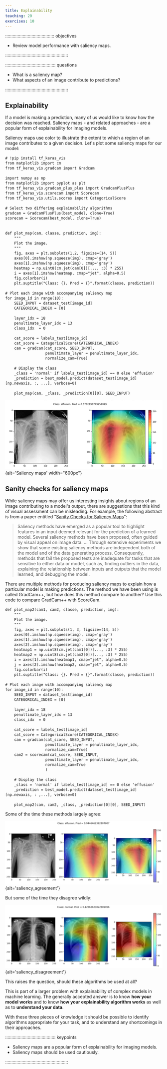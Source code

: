 ```yaml
---
title: Explainability
teaching: 20
exercises: 10
---
```


::::::::::::::::::::::::::::::::::::::: objectives

- Review model performance with saliency maps.

::::::::::::::::::::::::::::::::::::::::::::::::::

:::::::::::::::::::::::::::::::::::::::: questions

- What is a saliency map?
- What aspects of an image contribute to predictions?

::::::::::::::::::::::::::::::::::::::::::::::::::

## Explainability

If a model is making a prediction, many of us would like to know how the decision was reached. Saliency maps - and related approaches - are a popular form of explainability for imaging models.

Saliency maps use color to illustrate the extent to which a region of an image contributes to a given decision. Let's plot some saliency maps for our model:

```python, python
# !pip install tf_keras_vis
from matplotlib import cm
from tf_keras_vis.gradcam import Gradcam

import numpy as np
from matplotlib import pyplot as plt
from tf_keras_vis.gradcam_plus_plus import GradcamPlusPlus
from tf_keras_vis.scorecam import Scorecam
from tf_keras_vis.utils.scores import CategoricalScore

# Select two differing explainability algorithms
gradcam = GradcamPlusPlus(best_model, clone=True)
scorecam = Scorecam(best_model, clone=True)


def plot_map(cam, classe, prediction, img):
    """
    Plot the image.
    """
    fig, axes = plt.subplots(1,2, figsize=(14, 5))
    axes[0].imshow(np.squeeze(img), cmap='gray')
    axes[1].imshow(np.squeeze(img), cmap='gray')
    heatmap = np.uint8(cm.jet(cam[0])[..., :3] * 255)
    i = axes[1].imshow(heatmap, cmap="jet", alpha=0.5)
    fig.colorbar(i)
    plt.suptitle("Class: {}. Pred = {}".format(classe, prediction))

# Plot each image with accompanying saliency map
for image_id in range(10):
    SEED_INPUT = dataset_test[image_id]
    CATEGORICAL_INDEX = [0]

    layer_idx = 18
    penultimate_layer_idx = 13
    class_idx  = 0

    cat_score = labels_test[image_id]
    cat_score = CategoricalScore(CATEGORICAL_INDEX)
    cam = gradcam(cat_score, SEED_INPUT, 
                  penultimate_layer = penultimate_layer_idx,
                  normalize_cam=True)
    
    # Display the class
    _class = 'normal' if labels_test[image_id] == 0 else 'effusion'
    _prediction = best_model.predict(dataset_test[image_id][np.newaxis, :, ...], verbose=0)
    
    plot_map(cam, _class, _prediction[0][0], SEED_INPUT)
```

![](fig/saliency.png){alt='Saliency maps' width="600px"}

## Sanity checks for saliency maps

While saliency maps may offer us interesting insights about regions of an image contributing to a model's output, there are suggestions that this kind of visual assessment can be misleading. For example, the following abstract is from a paper entitled "[Sanity Checks for Saliency Maps](https://arxiv.org/abs/1810.03292)":

> Saliency methods have emerged as a popular tool to highlight features in an input deemed relevant for the prediction of a learned model. Several saliency methods have been proposed, often guided by visual appeal on image data. ... Through extensive experiments we show that some existing saliency methods are independent both of the model and of the data generating process. Consequently, methods that fail the proposed tests are inadequate for tasks that are sensitive to either data or model, such as, finding outliers in the data, explaining the relationship between inputs and outputs that the model learned, and debugging the model.

There are multiple methods for producing saliency maps to explain how a particular model is making predictions. The method we have been using is called GradCam++, but how does this method compare to another? Use this code to compare GradCam++ with ScoreCam.

```python, python
def plot_map2(cam1, cam2, classe, prediction, img):
    """
    Plot the image.
    """
    fig, axes = plt.subplots(1, 3, figsize=(14, 5))
    axes[0].imshow(np.squeeze(img), cmap='gray')
    axes[1].imshow(np.squeeze(img), cmap='gray')
    axes[2].imshow(np.squeeze(img), cmap='gray')
    heatmap1 = np.uint8(cm.jet(cam1[0])[..., :3] * 255)
    heatmap2 = np.uint8(cm.jet(cam2[0])[..., :3] * 255)
    i = axes[1].imshow(heatmap1, cmap="jet", alpha=0.5)
    j = axes[2].imshow(heatmap2, cmap="jet", alpha=0.5)
    fig.colorbar(i)
    plt.suptitle("Class: {}. Pred = {}".format(classe, prediction))

# Plot each image with accompanying saliency map
for image_id in range(10):
    SEED_INPUT = dataset_test[image_id]
    CATEGORICAL_INDEX = [0]

    layer_idx = 18
    penultimate_layer_idx = 13
    class_idx  = 0

    cat_score = labels_test[image_id]
    cat_score = CategoricalScore(CATEGORICAL_INDEX)
    cam = gradcam(cat_score, SEED_INPUT, 
                  penultimate_layer = penultimate_layer_idx,
                  normalize_cam=True)
    cam2 = scorecam(cat_score, SEED_INPUT, 
                  penultimate_layer = penultimate_layer_idx,
                  normalize_cam=True
                  )
    
    # Display the class
    _class = 'normal' if labels_test[image_id] == 0 else 'effusion'
    _prediction = best_model.predict(dataset_test[image_id][np.newaxis, : ,...], verbose=0)
    
    plot_map2(cam, cam2, _class, _prediction[0][0], SEED_INPUT)
```

Some of the time these methods largely agree:

![](fig/saliency-agreement.png){alt='saliency\_agreement'}

But some of the time they disagree wildly:

![](fig/saliency-disagreement.png){alt='saliency\_disagreement'}

This raises the question, should these algorithms be used at all?

This is part of a larger problem with explainability of complex models in machine learning. The generally accepted answer is to know **how your model works** and to know **how your explainability algorithm works** as well as to **understand your data**.

With these three pieces of knowledge it should be possible to identify algorithms appropriate for your task, and to understand any shortcomings in their approaches.



:::::::::::::::::::::::::::::::::::::::: keypoints

- Saliency maps are a popular form of explainability for imaging models.
- Saliency maps should be used cautiously.

::::::::::::::::::::::::::::::::::::::::::::::::::


